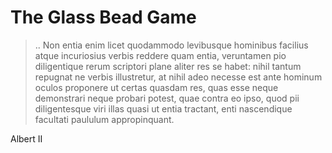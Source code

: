 # The Glass Bead Game

> .. Non entia enim licet quodammodo levibusque hominibus facilius atque incuriosius verbis reddere quam entia, veruntamen pio diligentique rerum scriptori plane aliter res se habet: nihil tantum repugnat ne verbis illustretur, at nihil adeo necesse est ante hominum oculos proponere ut certas quasdam res, quas esse neque demonstrari neque probari potest, quae contra eo ipso, quod pii diligentesque viri illas quasi ut entia tractant, enti nascendique facultati paululum appropinquant.

  Albert II

